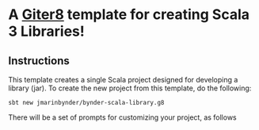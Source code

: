 # A [Giter8][g8] template for creating Scala 3 Libraries!

## Instructions

This template creates a single Scala project designed for developing a library (jar). To create the new project from this template, do the following:

```shell
sbt new jmarinbynder/bynder-scala-library.g8
```

There will be a set of prompts for customizing your project, as follows

```shell

```


[g8]: http://www.foundweekends.org/giter8/
